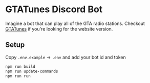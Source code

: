 # GTATunes Discord Bot

Imagine a bot that can play all of the GTA radio stations. Checkout [GTATunes](https://gtatunes.net) if
you're looking for the website version.

## Setup

Copy `.env.example` -> `.env` and add your bot id and token

```bash
npm run build
npm run update-commands
npm run run
```
